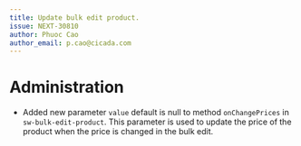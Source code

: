 ```yaml
---
title: Update bulk edit product.
issue: NEXT-30810
author: Phuoc Cao
author_email: p.cao@cicada.com
---
```

# Administration
* Added new parameter `value` default is null to method `onChangePrices` in `sw-bulk-edit-product`. This parameter is used to update the price of the product when the price is changed in the bulk edit.
